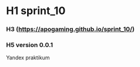 # H1 sprint_10
### H3 (https://apogaming.github.io/sprint_10/)
### H5 version 0.0.1
Yandex praktikum
